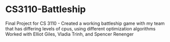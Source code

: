 # CS3110-Battleship
Final Project for CS 3110 - Created a working battleship game with my team that has differing levels of cpus, using different optimization algorithms
Worked with Elliot Giles, Vladia Trinh, and Spencer Renenger
